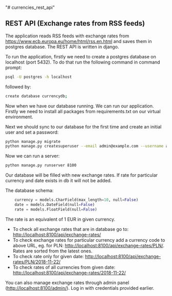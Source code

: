 "# currencies_rest_api" 

## REST API (Exchange rates from RSS feeds)

The application reads RSS feeds with exchange rates from https://www.ecb.europa.eu/home/html/rss.en.html and 
saves them in postgres database. The REST API is written in django.

To run the application, firstly we need to create a postgres database on localhost (port 5432). To do that 
run the following command in command prompt:
```bash
psql -U postgres -h localhost
```
followed by:
```bash
create database currencydb;
```
Now when we have our database running. We can run our application. 
Firstly we need to install all packages from requirements.txt on our virtual environment.

Next we should sync to our database for the first time and create an initial user and set a password:
```bash
python manage.py migrate
python manage.py createsuperuser --email admin@example.com --username admin
``` 
Now we can run a server:
```bash
python manage.py runserver 8100
```

Our database will be filled with new exchange rates. If rate for particular currency and date 
exists in db it will not be added.

The database schema:
```python
    currency = models.CharField(max_length=10, null=False)
    date = models.DateField(null=False)
    rate = models.FloatField(null=False)
```
The rate is an equivalent of 1 EUR in given currency.

- To check all exchange rates that are in database go to: <http://localhost:8100/api/exchange-rates/>
- To check exchange rates for particular currency add a currency code to above URL,
eg. for PLN: <http://localhost:8100/api/exchange-rates/PLN/>. Rates are sorted from the latest ones.
- To check rate only for given date: <http://localhost:8100/api/exchange-rates/PLN/2018-11-22/>
- To check rates of all currencies from given date: <http://localhost:8100/api/exchange-rates/2018-11-22/>

You can also manage exchange rates through admin panel (<http://localhost:8100/admin/>). Log in with
credentials provided earlier. 